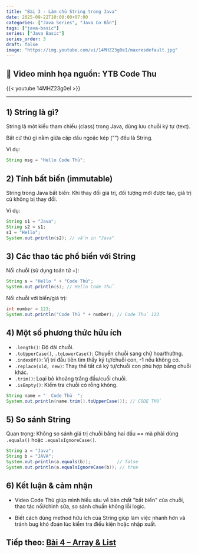 ```yaml
---
title: "Bài 3 - Làm chủ String trong Java"
date: 2025-09-22T10:00:00+07:00
categories: ["Java Series", "Java Cơ Bản"]
tags: ["java-basic"]
series: ["Java Basic"]
series_order: 3
draft: false
image: "https://img.youtube.com/vi/14MHZ23g0eI/maxresdefault.jpg"
---
```


## 🎥 Video minh họa nguồn: YTB Code Thu
{{< youtube 14MHZ23g0eI >}}

---

## 1) String là gì?
String là một kiểu tham chiếu (class) trong Java, dùng lưu chuỗi ký tự (text).

Bất cứ thứ gì nằm giữa cặp dấu ngoặc kép ("") đều là String.

Ví dụ:

```java
String msg = "Hello Code Thủ";
```

## 2) Tính bất biến (immutable)
String trong Java bất biến: Khi thay đổi giá trị, đối tượng mới được tạo, giá trị cũ không bị thay đổi.

Ví dụ:

```java
String s1 = "Java";
String s2 = s1;
s1 = "Hello";
System.out.println(s2); // vẫn in "Java"
```

## 3) Các thao tác phổ biến với String
Nối chuỗi (sử dụng toán tử +):

```java
String s = "Hello " + "Code Thủ";
System.out.println(s); // Hello Code Thủ
```

Nối chuỗi với biến/giá trị:

```java
int number = 123;
System.out.println("Code Thủ " + number); // Code Thủ 123
```

## 4) Một số phương thức hữu ích
- `.length()`: Độ dài chuỗi.
- `.toUpperCase()`, `.toLowerCase()`: Chuyển chuỗi sang chữ hoa/thường.
- `.indexOf()`: Vị trí đầu tiên tìm thấy ký tự/chuỗi con, -1 nếu không có.
- `.replace(old, new)`: Thay thế tất cả ký tự/chuỗi con phù hợp bằng chuỗi khác.
- `.trim()`: Loại bỏ khoảng trắng đầu/cuối chuỗi.
- `.isEmpty()`: Kiểm tra chuỗi có rỗng không.

```java
String name = "  Code Thủ  ";
System.out.println(name.trim().toUpperCase()); // CODE THỦ
```

## 5) So sánh String
Quan trọng: Không so sánh giá trị chuỗi bằng hai dấu == mà phải dùng `.equals()` hoặc `.equalsIgnoreCase()`.

```java
String a = "Java";
String b = "JAVA";
System.out.println(a.equals(b));          // false
System.out.println(a.equalsIgnoreCase(b)); // true
```

## 6) Kết luận & cảm nhận
- Video Code Thủ giúp mình hiểu sâu về bản chất "bất biến" của chuỗi, thao tác nối/chỉnh sửa, so sánh chuẩn không lỗi logic.

- Biết cách dùng method hữu ích của String giúp làm việc nhanh hơn và tránh bug khó đoán lúc kiểm tra điều kiện hoặc nhập xuất.

## Tiếp theo: [Bài 4 – Array & List](/p/java_bai4/)
